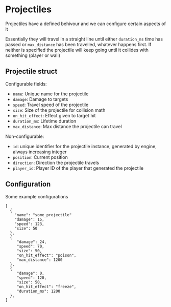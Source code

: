 # Projectiles

Projectiles have a defined behivour and we can configure certain aspects of it

Essentially they will travel in a straight line until either `duration_ms` time has passed or `max_distance` has been travelled, whatever happens first. If neither is specified the projectile will keep going until it collides with something (player or wall)

## Projectile struct

Configurable fields:
- `name`: Unique name for the projectile
- `damage`: Damage to targets
- `speed`: Travel speed of the projectile
- `size`: Size of the projectile for collision math
- `on_hit_effect`: Effect given to target hit
- `duration_ms`: Lifetime duration
- `max_distance`: Max distance the projectile can travel

Non-configurable:
- `id`: unique identifier for the projectile instance, generated by engine, always increasing integer
- `position`: Current position
- `direction`: Direction the projectile travels
- `player_id`: Player ID of the player that generated the projectile

## Configuration

Some example configurations

```
[
  {
    "name": "some_projectile"
    "damage": 15,
    "speed": 123,
    "size": 50
  },
  {
     "damage": 24,
     "speed": 70,
     "size": 50,
     "on_hit_effect": "poison",
     "max_distance": 1200
  },
  {
     "damage": 0,
     "speed": 120,
     "size": 50,
     "on_hit_effect": "freeze",
     "duration_ms": 1200
  },
]
```
